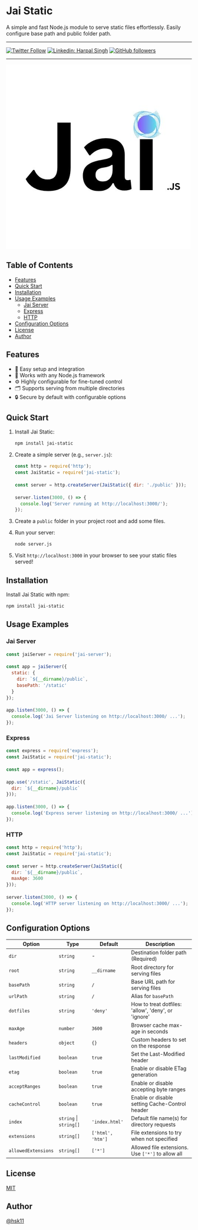# Jai Static

A simple and fast Node.js module to serve static files effortlessly. Easily configure base path and public folder path.

---

[![Twitter Follow](https://img.shields.io/twitter/follow/Harpalsingh_11?label=Follow)](https://twitter.com/intent/follow?screen_name=Harpalsingh_11)
[![Linkedin: Harpal Singh](https://img.shields.io/badge/-harpalsingh11-blue?style=flat-square&logo=Linkedin&logoColor=white&link=https://www.linkedin.com/in/harpalsingh11)](https://www.linkedin.com/in/harpalsingh11/)
[![GitHub followers](https://img.shields.io/github/followers/hsk11?label=Follow&style=social)](https://github.com/hsk11)

---

![Jai Logo](public/Jai_js.jpg)

## Table of Contents

- [Features](#features)
- [Quick Start](#quick-start)
- [Installation](#installation)
- [Usage Examples](#usage-examples)
  - [Jai Server](#jai-server)
  - [Express](#express)
  - [HTTP](#http)
- [Configuration Options](#configuration-options)
- [License](#license)
- [Author](#author)

## Features

- 🚀 Easy setup and integration
- 🔧 Works with any Node.js framework
- ⚙️ Highly configurable for fine-tuned control
- 🗂️ Supports serving from multiple directories
- 🔒 Secure by default with configurable options

## Quick Start

1. Install Jai Static:
   ```bash
   npm install jai-static
   ```

2. Create a simple server (e.g., `server.js`):
   ```javascript
   const http = require('http');
   const JaiStatic = require('jai-static');

   const server = http.createServer(JaiStatic({ dir: './public' }));

   server.listen(3000, () => {
     console.log('Server running at http://localhost:3000/');
   });
   ```

3. Create a `public` folder in your project root and add some files.

4. Run your server:
   ```bash
   node server.js
   ```

5. Visit `http://localhost:3000` in your browser to see your static files served!

## Installation

Install Jai Static with npm:

```bash
npm install jai-static
```

## Usage Examples

### Jai Server

```javascript
const jaiServer = require('jai-server');

const app = jaiServer({
  static: {
    dir: `${__dirname}/public`,
    basePath: '/static'
  }
});

app.listen(3000, () => {
  console.log('Jai Server listening on http://localhost:3000/ ...');
});
```

### Express

```javascript
const express = require('express');
const JaiStatic = require('jai-static');

const app = express();

app.use('/static', JaiStatic({
  dir: `${__dirname}/public`
}));

app.listen(3000, () => {
  console.log('Express server listening on http://localhost:3000/ ...');
});
```

### HTTP

```javascript
const http = require('http');
const JaiStatic = require('jai-static');

const server = http.createServer(JaiStatic({
  dir: `${__dirname}/public`,
  maxAge: 3600
}));

server.listen(3000, () => {
  console.log('HTTP server listening on http://localhost:3000/ ...');
});
```

## Configuration Options

| Option | Type | Default | Description |
|--------|------|---------|-------------|
| `dir` | `string` | - | Destination folder path (Required) |
| `root` | `string` | `__dirname` | Root directory for serving files |
| `basePath` | `string` | `/` | Base URL path for serving files |
| `urlPath` | `string` | `/` | Alias for `basePath` |
| `dotfiles` | `string` | `'deny'` | How to treat dotfiles: 'allow', 'deny', or 'ignore' |
| `maxAge` | `number` | `3600` | Browser cache max-age in seconds |
| `headers` | `object` | `{}` | Custom headers to set on the response |
| `lastModified` | `boolean` | `true` | Set the Last-Modified header |
| `etag` | `boolean` | `true` | Enable or disable ETag generation |
| `acceptRanges` | `boolean` | `true` | Enable or disable accepting byte ranges |
| `cacheControl` | `boolean` | `true` | Enable or disable setting Cache-Control header |
| `index` | `string` \| `string[]` | `'index.html'` | Default file name(s) for directory requests |
| `extensions` | `string[]` | `['html', 'htm']` | File extensions to try when not specified |
| `allowedExtensions` | `string[]` | `['*']` | Allowed file extensions. Use `['*']` to allow all |

## License

[MIT](https://choosealicense.com/licenses/mit/)

## Author

[@hsk11](https://github.com/hsk11)